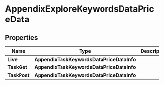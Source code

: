 # AppendixExploreKeywordsDataPriceData


## Properties

| Name | Type | Description | Notes |
|------------ | ------------- | ------------- | -------------|
**Live** | **AppendixTaskKeywordsDataPriceDataInfo** |  |[optional]|
**TaskGet** | **AppendixTaskKeywordsDataPriceDataInfo** |  |[optional]|
**TaskPost** | **AppendixTaskKeywordsDataPriceDataInfo** |  |[optional]|